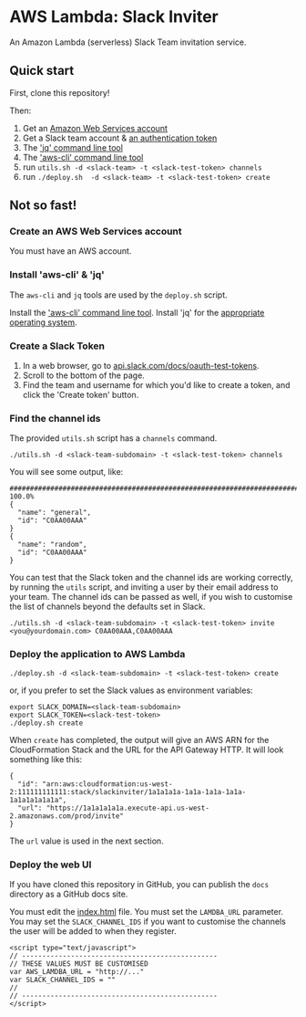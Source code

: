 # AWS Lambda: Slack Inviter

An Amazon Lambda (serverless) Slack Team invitation service.

## Quick start

First, clone this repository!

Then:

1. Get an [Amazon Web Services account](http://console.aws.amazon.com/)
2. Get a Slack team account & [an authentication token](https://api.slack.com/docs/oauth-test-tokens)
3. The ['jq' command line tool](https://stedolan.github.io/jq/)
4. The ['aws-cli' command line tool](https://aws.amazon.com/cli/)
5. run `utils.sh -d <slack-team> -t <slack-test-token> channels`
6. run `./deploy.sh  -d <slack-team> -t <slack-test-token> create`


## Not so fast!

### Create an AWS Web Services account

You must have an AWS account.

### Install 'aws-cli' & 'jq'

The `aws-cli` and `jq` tools are used by the `deploy.sh` script.

Install the ['aws-cli' command line tool](https://aws.amazon.com/cli/).
Install 'jq' for the [appropriate operating system](https://stedolan.github.io/jq/download/).

### Create a Slack Token

1. In a web browser, go to [api.slack.com/docs/oauth-test-tokens](https://api.slack.com/docs/oauth-test-tokens).
2. Scroll to the bottom of the page.
3. Find the team and username for which you'd like to create a token, and click the 'Create token' button.

### Find the channel ids

The provided `utils.sh` script has a `channels` command.

    ./utils.sh -d <slack-team-subdomain> -t <slack-test-token> channels

You will see some output, like:

    ######################################################################## 100.0%
    {
      "name": "general",
      "id": "C0AA00AAA"
    }
    {
      "name": "random",
      "id": "C0AA00AAA"
    }

You can test that the Slack token and the channel ids are working correctly, by running the `utils` script, and inviting a user by their email address to your team. The channel ids can be passed as well, if you wish to customise the list of channels beyond the defaults set in Slack.

    ./utils.sh -d <slack-team-subdomain> -t <slack-test-token> invite <you@yourdomain.com> C0AA00AAA,C0AA00AAA

### Deploy the application to AWS Lambda

    ./deploy.sh -d <slack-team-subdomain> -t <slack-test-token> create

or, if you prefer to set the Slack values as environment variables:

    export SLACK_DOMAIN=<slack-team-subdomain>
    export SLACK_TOKEN=<slack-test-token>
    ./deploy.sh create

When `create` has completed, the output will give an AWS ARN for the CloudFormation Stack and the URL for the API Gateway HTTP. It will look something like this:

    {
      "id": "arn:aws:cloudformation:us-west-2:111111111111:stack/slackinviter/1a1a1a1a-1a1a-1a1a-1a1a-1a1a1a1a1a1a",
      "url": "https://1a1a1a1a1a.execute-api.us-west-2.amazonaws.com/prod/invite"
    }

The `url` value is used in the next section.

### Deploy the web UI

If you have cloned this repository in GitHub, you can publish the `docs` directory as a GitHub docs site.

You must edit the [index.html](./docs/index.html) file.
You must set the `LAMDBA_URL` parameter.
You may set the `SLACK_CHANNEL_IDS` if you want to customise the channels the user will be added to when they register.


    <script type="text/javascript">
    // ------------------------------------------------
    // THESE VALUES MUST BE CUSTOMISED
    var AWS_LAMDBA_URL = "http://..."
    var SLACK_CHANNEL_IDS = ""
    //
    // ------------------------------------------------
    </script>

